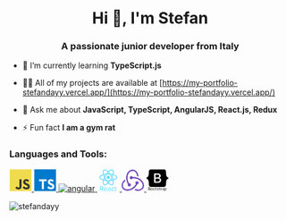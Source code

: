 <h1 align="center">Hi 👋, I'm Stefan </h1>
<h3 align="center">A passionate junior developer from Italy</h3>

- 🌱 I’m currently learning **TypeScript.js**

- 👨‍💻 All of my projects are available at [https://my-portfolio-stefandayy.vercel.app/](https://my-portfolio-stefandayy.vercel.app/)

- 💬 Ask me about **JavaScript, TypeScript, AngularJS, React.js, Redux**

- ⚡ Fun fact **I am a gym rat**

<p align="left">
</p>

<h3 align="left">Languages and Tools:</h3>
<p align="left"> <a href="https://developer.mozilla.org/en-US/docs/Web/JavaScript" target="_blank" rel="noreferrer"> <img src="https://raw.githubusercontent.com/devicons/devicon/master/icons/javascript/javascript-original.svg" alt="javascript" width="40" height="40"/> </a>
  <a href="https://www.typescriptlang.org/" target="_blank" rel="noreferrer"> <img src="https://raw.githubusercontent.com/devicons/devicon/master/icons/typescript/typescript-original.svg" alt="typescript" width="40" height="40"/> </a>
  <a href="https://angular.io/" target="_blank" rel="noreferrer"> <img src="https://img.uxwing.com/wp-content/themes/uxwing/download/brands-social-media/angular-icon.svg" alt="angular" width="40" height="40"/> </a>
  <a href="https://reactjs.org/" target="_blank" rel="noreferrer"> <img src="https://raw.githubusercontent.com/devicons/devicon/master/icons/react/react-original-wordmark.svg" alt="react" width="40" height="40"/> </a> <a href="https://redux.js.org" target="_blank" rel="noreferrer"> <img src="https://raw.githubusercontent.com/devicons/devicon/master/icons/redux/redux-original.svg" alt="redux" width="40" height="40"/> </a>
   <a href="https://getbootstrap.com" target="_blank" rel="noreferrer"> <img src="https://raw.githubusercontent.com/devicons/devicon/master/icons/bootstrap/bootstrap-plain-wordmark.svg" alt="bootstrap" width="40" height="40"/> </a>
</p>

<p><img align="center" src="https://github-readme-stats.vercel.app/api/top-langs?username=stefandayy&show_icons=true&locale=en&layout=compact" alt="stefandayy" /></p>
